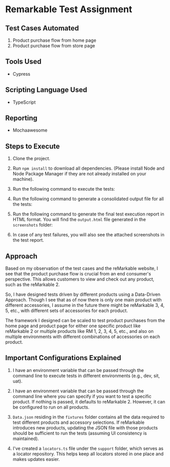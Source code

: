 # Remarkable Test Assignment

## Test Cases Automated

1. Product purchase flow from home page
2. Product purchase flow from store page

## Tools Used

- Cypress

## Scripting Language Used

- TypeScript

## Reporting

- Mochaawesome

## Steps to Execute

1. Clone the project.
2. Run `npm install` to download all dependencies. (Please install Node and Node Package Manager if they are not already installed on your machine).
3. Run the following command to execute the tests:
4. Run the following command to generate a consolidated output file for all the tests:
5. Run the following command to generate the final test execution report in HTML format. You will find the `output.html` file generated in the `screenshots` folder:


6. In case of any test failures, you will also see the attached screenshots in the test report.

## Approach

Based on my observation of the test cases and the reMarkable website, I see that the product purchase flow is crucial from an end consumer's perspective. This allows customers to view and check out any product, such as the reMarkable 2.

So, I have designed tests driven by different products using a Data-Driven Approach. Though I see that as of now there is only one main product with different accessories, I assume in the future there might be reMarkable 3, 4, 5, etc., with different sets of accessories for each product.

The framework I designed can be scaled to test product purchases from the home page and product page for either one specific product like reMarkable 2 or multiple products like RM 1, 2, 3, 4, 5, etc., and also on multiple environments with different combinations of accessories on each product.

## Important Configurations Explained

1. I have an environment variable that can be passed through the command line to execute tests in different environments (e.g., dev, sit, uat).

2. I have an environment variable that can be passed through the command line where you can specify if you want to test a specific product. If nothing is passed, it defaults to reMarkable 2. However, it can be configured to run on all products.

3. `Data.json` residing in the `fixtures` folder contains all the data required to test different products and accessory selections. If reMarkable introduces new products, updating the JSON file with those products should be sufficient to run the tests (assuming UI consistency is maintained).

4. I've created a `locators.ts` file under the `support` folder, which serves as a locator repository. This helps keep all locators stored in one place and makes updates easier.







